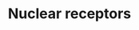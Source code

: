 ---
annotations:
- type: Pathway Ontology
  value: transcription factor mediated signaling pathway
authors:
- MaintBot
- AlexanderPico
- Ddigles
- Mkutmon
- Eweitz
description: 'Nuclear receptors are a class of proteins found within the interior
  of cells that are responsible for sensing the presence of steroid and thyroid hormones
  and certain other molecules. In response, these receptors work in concert with other
  proteins to regulate the expression of specific genes thereby controlling the development,
  homeostasis, and metabolism of the organism. Nuclear receptors have the ability
  to directly bind to DNA and regulate the expression of adjacent genes, hence these
  receptors are classified as transcription factors. The regulation of gene expression
  by nuclear receptors only happens when a liganda molecule which affects the receptor''s
  behavioris present. More specifically, ligand binding to a nuclear receptor results
  in a conformational change in the receptor which in turn activates the receptor
  resulting in up-regulation of gene expression. A unique property of nuclear receptors
  which differentiate them from other classes of receptors is their ability to directly
  interact with and control the expression of genomic DNA. Consequently nuclear receptors
  play key roles in both embryonic development and adult homeostasis. Source: Wikipedia
  ([[wikipedia:Nuclear_receptor]])'
last-edited: 2021-05-21
organisms:
- Bos taurus
redirect_from:
- /index.php/Pathway:WP1068
- /instance/WP1068
schema-jsonld:
- '@context': https://schema.org/
  '@id': https://wikipathways.github.io/pathways/WP1068.html
  '@type': Dataset
  creator:
    '@type': Organization
    name: WikiPathways
  description: 'Nuclear receptors are a class of proteins found within the interior
    of cells that are responsible for sensing the presence of steroid and thyroid
    hormones and certain other molecules. In response, these receptors work in concert
    with other proteins to regulate the expression of specific genes thereby controlling
    the development, homeostasis, and metabolism of the organism. Nuclear receptors
    have the ability to directly bind to DNA and regulate the expression of adjacent
    genes, hence these receptors are classified as transcription factors. The regulation
    of gene expression by nuclear receptors only happens when a liganda molecule which
    affects the receptor''s behavioris present. More specifically, ligand binding
    to a nuclear receptor results in a conformational change in the receptor which
    in turn activates the receptor resulting in up-regulation of gene expression.
    A unique property of nuclear receptors which differentiate them from other classes
    of receptors is their ability to directly interact with and control the expression
    of genomic DNA. Consequently nuclear receptors play key roles in both embryonic
    development and adult homeostasis. Source: Wikipedia ([[wikipedia:Nuclear_receptor]])'
  keywords:
  - GR-A
  - retinoic
  - NR4A2
  - NR5A1
  - PGR
  - RORC
  - NR1H2
  - ESR1
  - NR1I2
  - NR5A2
  - NR0B1
  - NR2C2
  - progesterone
  - ESR2
  - PPARG
  - estrogen
  - VDR
  - ESRRB
  - RARA
  - AR
  - d3 vitamins
  - ROR1
  - PPARD
  - NR4A1
  - NR2E1
  - RARG
  - RARB
  - RXRB
  - RORA
  - NR2F6
  - HNF4A
  - NR1I3
  - RXRA
  - THRB
  - THRA
  - Oxysterols
  - PPARA
  - NR1H3
  - NR1D2
  - acid
  - NR2F1
  - RXRG
  - NR2F2
  - ESRRA
  license: CC0
  name: Nuclear receptors
seo: CreativeWork
title: Nuclear receptors
wpid: WP1068
---
